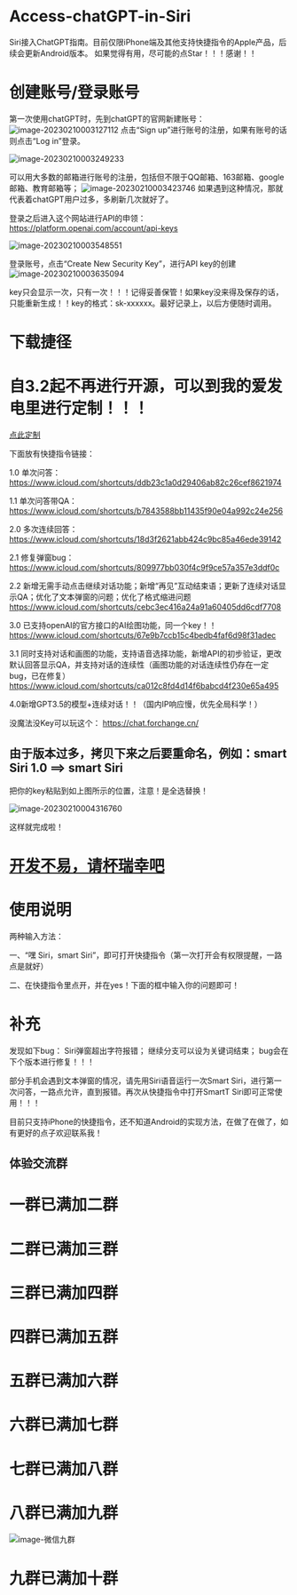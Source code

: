 # Access-chatGPT-in-Siri
Siri接入ChatGPT指南。目前仅限iPhone端及其他支持快捷指令的Apple产品，后续会更新Android版本。
如果觉得有用，尽可能的点Star！！！感谢！！

# 创建账号/登录账号

​第一次使用chatGPT时，先到chatGPT的官网新建账号：
![image-20230210003127112](images/image-20230210003127112.png)
点击“Sign up”进行账号的注册，如果有账号的话则点击“Log in”登录。

![image-20230210003249233](images/image-20230210003249233.png)

可以用大多数的邮箱进行账号的注册，包括但不限于QQ邮箱、163邮箱、google邮箱、教育邮箱等；
![image-20230210003423746](images/image-20230210003423746.png)
如果遇到这种情况，那就代表着chatGPT用户过多，多刷新几次就好了。



登录之后进入这个网站进行API的申领：https://platform.openai.com/account/api-keys

![image-20230210003548551](images/image-20230210003548551.png)

登录账号，点击“Create New Security Key”，进行API key的创建![image-20230210003635094](images/image-20230210003635094.png)



key只会显示一次，只有一次！！！记得妥善保管！如果key没来得及保存的话，只能重新生成！！key的格式：sk-xxxxxx。最好记录上，以后方便随时调用。

# 下载捷径
# 自3.2起不再进行开源，可以到我的爱发电里进行定制！！！
[点此定制](https://afdian.net/a/Daiyimo/plan)

下面放有快捷指令链接：

1.0 单次问答：
https://www.icloud.com/shortcuts/ddb23c1a0d29406ab82c26cef8621974

1.1 单次问答带QA：
https://www.icloud.com/shortcuts/b7843588bb11435f90e04a992c24e256

2.0 多次连续回答：
https://www.icloud.com/shortcuts/18d3f2621abb424c9bc85a46ede39142

2.1 修复弹窗bug：
https://www.icloud.com/shortcuts/809977bb030f4c9f9ce57a357e3ddf0c

2.2 新增无需手动点击继续对话功能；新增“再见”互动结束语；更新了连续对话显示QA；优化了文本弹窗的问题；优化了格式缩进问题
https://www.icloud.com/shortcuts/cebc3ec416a24a91a60405dd6cdf7708


3.0 已支持openAI的官方接口的AI绘图功能，同一个key！！
https://www.icloud.com/shortcuts/67e9b7ccb15c4bedb4faf6d98f31adec

3.1 同时支持对话和画图的功能，支持语音选择功能，新增API的初步验证，更改默认回答显示QA，并支持对话的连续性（画图功能的对话连续性仍存在一定bug，已在修复）
https://www.icloud.com/shortcuts/ca012c8fd4d14f6babcd4f230e65a495

4.0新增GPT3.5的模型+连续对话！！（国内IP响应慢，优先全局科学！）

没魔法没Key可以玩这个：
https://chat.forchange.cn/

## 由于版本过多，拷贝下来之后要重命名，例如：smart Siri 1.0 ==> smart Siri

把你的key粘贴到如上图所示的位置，注意！是全选替换！

![image-20230210004316760](images/image-20230210004316760.png)



这样就完成啦！

# [开发不易，请杯瑞幸吧](https://afdian.net/a/Daiyimo/plan)


# 使用说明

两种输入方法：

一、“嘿 Siri，smart Siri”，即可打开快捷指令（第一次打开会有权限提醒，一路点是就好）

二、在快捷指令里点开，并在yes！下面的框中输入你的问题即可！

# 补充

发现如下bug：
Siri弹窗超出字符报错；
继续分支可以设为关键词结束；
bug会在下个版本进行修复！！！

部分手机会遇到文本弹窗的情况，请先用Siri语音运行一次Smart Siri，进行第一次问答，一路点允许，直到报错。再次从快捷指令中打开SmartT Siri即可正常使用！！！

目前只支持iPhone的快捷指令，还不知道Android的实现方法，在做了在做了，如有更好的点子欢迎联系我！
## 体验交流群
# 一群已满加二群
# 二群已满加三群
# 三群已满加四群
# 四群已满加五群
# 五群已满加六群
# 六群已满加七群
# 七群已满加八群
# 八群已满加九群
![image-微信九群](images/微信九群.jpg)
# 九群已满加十群
